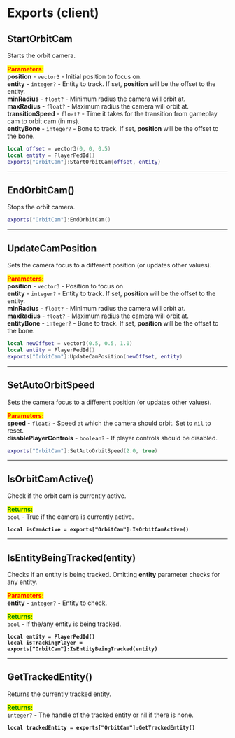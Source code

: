 # Exports (client)

## StartOrbitCam

Starts the orbit camera.

<mark style="color:red;">**Parameters:**</mark>\
**position** - `vector3` - Initial position to focus on.\
**entity** - `integer?` - Entity to track. If set, **position** will be the offset to the entity.\
**minRadius** - `float?` - Minimum radius the camera will orbit at.\
**maxRadius** - `float?` - Maximum radius the camera will orbit at.\
**transitionSpeed** - `float?` - Time it takes for the transition from gameplay cam to orbit cam (in ms).\
**entityBone** - `integer?` - Bone to track. If set, **position** will be the offset to the bone.

```lua
local offset = vector3(0, 0, 0.5)
local entity = PlayerPedId()
exports["OrbitCam"]:StartOrbitCam(offset, entity)
```



***

## EndOrbitCam()

Stops the orbit camera.

```lua
exports["OrbitCam"]:EndOrbitCam()
```



***

## UpdateCamPosition

Sets the camera focus to a different position (or updates other values).

<mark style="color:red;">**Parameters:**</mark>\
**position** - `vector3` - Position to focus on.\
**entity** - `integer?` - Entity to track. If set, **position** will be the offset to the entity.\
**minRadius** - `float?` - Minimum radius the camera will orbit at.\
**maxRadius** - `float?` - Maximum radius the camera will orbit at.\
**entityBone** - `integer?` - Bone to track. If set, **position** will be the offset to the bone.

```lua
local newOffset = vector3(0.5, 0.5, 1.0)
local entity = PlayerPedId()
exports["OrbitCam"]:UpdateCamPosition(newOffset, entity)
```



***

## SetAutoOrbitSpeed

Sets the camera focus to a different position (or updates other values).

<mark style="color:red;">**Parameters:**</mark>\
**speed** - `float?` - Speed at which the camera should orbit. Set to `nil` to reset.\
**disablePlayerControls** - `boolean?` - If player controls should be disabled.

```lua
exports["OrbitCam"]:SetAutoOrbitSpeed(2.0, true)
```



***

## IsOrbitCamActive()

Check if the orbit cam is currently active.

<mark style="color:green;">**Returns:**</mark>\
`bool` - True if the camera is currently active.

<pre class="language-lua"><code class="lang-lua"><strong>local isCamActive = exports["OrbitCam"]:IsOrbitCamActive()
</strong></code></pre>



***

## IsEntityBeingTracked(entity)

Checks if an entity is being tracked. Omitting **entity** parameter checks for any entity.

<mark style="color:red;">**Parameters:**</mark>\
**entity** - `integer?` - Entity to check.

<mark style="color:green;">**Returns:**</mark>\
`bool` - If the/any entity is being tracked.

<pre class="language-lua"><code class="lang-lua"><strong>local entity = PlayerPedId()
</strong><strong>local isTrackingPlayer = exports["OrbitCam"]:IsEntityBeingTracked(entity)
</strong></code></pre>



***

## GetTrackedEntity()

Returns the currently tracked entity.

<mark style="color:green;">**Returns:**</mark>\
`integer?` - The handle of the tracked entity or nil if there is none.

<pre class="language-lua"><code class="lang-lua"><strong>local trackedEntity = exports["OrbitCam"]:GetTrackedEntity()
</strong></code></pre>

